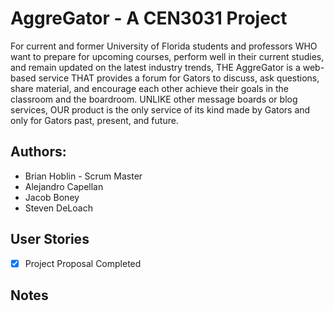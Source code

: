 # AggreGator - A CEN3031 Project

For current and former University of Florida students and professors WHO want to prepare for upcoming courses, perform well in their current studies, and remain updated on the latest industry trends, THE AggreGator is a web-based service THAT provides a forum for Gators to discuss, ask questions, share material, and encourage each other achieve their goals in the classroom and the boardroom. UNLIKE other message boards or blog services, OUR product is the only service of its kind made by Gators and only for Gators past, present, and future.

## Authors:

- Brian Hoblin - Scrum Master
- Alejandro Capellan
- Jacob Boney
- Steven DeLoach

## User Stories

- [x] Project Proposal Completed

## Notes

